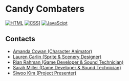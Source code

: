 # Candy Combaters
[![HTML](https://img.shields.io/badge/HTML-E34F26?style=for-the-badge&logo=HTML5&logoColor=white)]()
[![CSS](https://img.shields.io/badge/CSS-1572B6?style=for-the-badge&logo=CSS3&logoColor=white)]()]
[![JavaScipt](https://img.shields.io/badge/JavaScript-F7DF1E?style=for-the-badge&logo=javascript&logoColor=white)]()



## Contacts
- [Amanda Cowan (Character Animator)](https://github.com/amandac231)
- [Lauren Carlin (Sprite & Scenery Designer)](https://github.com/laurenc8121)
- [Rian Rahman (Game Developer & Sound Technician)](https://github.com/laurenc8121)
- [Sarah Miller (Game Developer & Sound Technician)](https://github.com/hmillersarah)
- [Siwoo Kim (Project Presenter)](https://github.com/chouxkim)
